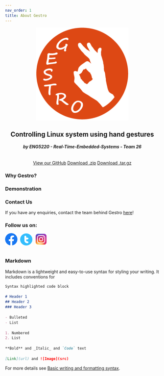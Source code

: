 ```yaml
---
nav_order: 1
title: About Gestro
---
```



<div align="center">
  <a href="https://randomguy-coder.github.io/Gestro/">
    <img src="assets/gestro_logo.png" alt="Gestro Logo" width="300">
  </a>
</div>

<h2 align="center">Controlling Linux system using hand gestures</h2>
<h4 align="center"><i>by ENG5220 - Real-Time-Embedded-Systems - Team 26</i></h4>
<br>
<div align="center">
  <a href="https://github.com/RandomGuy-coder/Gestro" class="btn">View our GitHub</a>
  <a href="" class="btn">Download .zip</a>
  <a href="" class="btn">Download .tar.gz</a>
</div>



### Why Gestro?


### Demonstration


### Contact Us
If you have any enquiries, contact the team behind Gestro [here](about_the_team)!

### Follow us on:
<nav>
    <div class="sociallinks"><!--links to social pages, opened in new tabs-->
        <a href="https://www.facebook.com/GestroProject" target="_blank"><img src="assets/fb_logo.png" style="width: 40px; vertical-align: middle; margin-right: 5px;"></a>
        <a href="https://twitter.com/GestroProject" target="_blank"><img src="assets/twitter_logo.png" style="width: 40px; vertical-align: middle; margin-right: 5px;"></a>
        <a href="https://www.instagram.com/gestroproject/" target="_blank"><img src="assets/insta_logo.png" style="width: 40px; vertical-align: middle; margin-right: 5px;"></a>
    </div>
</nav><br>

### Markdown

Markdown is a lightweight and easy-to-use syntax for styling your writing. It includes conventions for

```markdown
Syntax highlighted code block

# Header 1
## Header 2
### Header 3

- Bulleted
- List

1. Numbered
2. List

**Bold** and _Italic_ and `Code` text

[Link](url) and ![Image](src)
```

For more details see [Basic writing and formatting syntax](https://docs.github.com/en/github/writing-on-github/getting-started-with-writing-and-formatting-on-github/basic-writing-and-formatting-syntax).
